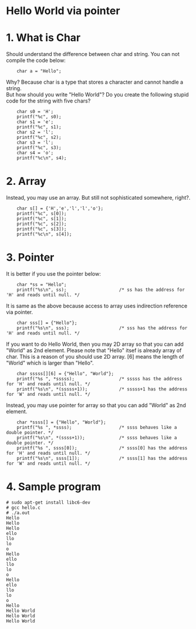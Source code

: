 # Hello World via pointer

# 1. What is Char
Should understand the difference between char and string. You can not compile the code below:
```
    char a = "Hello";
```

Why? Because char is a type that stores a character and cannot handle a string.<br>
But how should you write "Hello World"? Do you create the following stupid code for the string with five chars?
```
    char s0 = 'H';
    printf("%c", s0);
    char s1 = 'e';
    printf("%c", s1);
    char s2 = 'l';
    printf("%c", s2);
    char s3 = 'l';
    printf("%c", s3);
    char s4 = 'o';
    printf("%c\n", s4);
```

# 2. Array
Instead, you may use an array. But still not sophisticated somewhere, right?. 
```
    char s[] = {'H','e','l','l','o'};
    printf("%c", s[0]);
    printf("%c", s[1]);
    printf("%c", s[2]);
    printf("%c", s[3]);
    printf("%c\n", s[4]);
```

# 3. Pointer
It is better if you use the pointer below: 
```
    char *ss = "Hello";
    printf("%s\n", ss);                    /* ss has the address for 'H' and reads until null. */
```
It is same as the above because access to array uses indirection reference via pointer. 
```
    char sss[] = {"Hello"};
    printf("%s\n", sss);                   /* sss has the address for 'H' and reads until null. */
```

If you want to do Hello World, then you may 2D array so that you can add "World" as 2nd element.
Please note that "Hello" itsef is already array of char. This is a reason of you should use 2D array.
[6] means the length of "World" which is larger than "Hello". 
```
    char sssss[][6] = {"Hello", "World"};
    printf("%s ", *sssss);                 /* sssss has the address for 'H' and reads until null. */ 
    printf("%s\n", *(sssss+1));            /* sssss+1 has the address for 'W' and reads until null. */ 
```

Instead, you may use pointer for array so that you can add "World" as 2nd element.
```
    char *ssss[] = {"Hello", "World"};
    printf("%s ", *ssss);                  /* ssss behaves like a double pointer. */
    printf("%s\n", *(ssss+1));             /* ssss behaves like a double pointer. */
    printf("%s ", ssss[0]);                /* ssss[0] has the address for 'H' and reads until null. */
    printf("%s\n", ssss[1]);               /* ssss[1] has the address for 'W' and reads until null. */
```

# 4. Sample program

```
# sudo apt-get install libc6-dev
# gcc hello.c
# ./a.out
Hello
Hello
Hello
ello
llo
lo
o
Hello
ello
llo
lo
o
Hello
ello
llo
lo
o
Hello
Hello World
Hello World
Hello World
```
